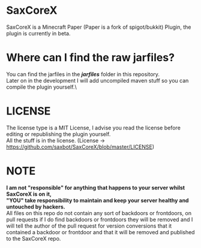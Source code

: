 # SaxCoreX
SaxCoreX is a Minecraft Paper (Paper is a fork of spigot/bukkit) Plugin, the plugin is currently in beta.
# Where can I find the raw jarfiles?
You can find the jarfiles in the ***jarfiles*** folder in this repository.\
Later on in the development I will add uncompiled maven stuff so you can compile the plugin yourself.\
# LICENSE
The license type is a MIT License, I advise you read the license before editing or republishing the plugin yourself.\
All the stuff is in the license. (License -> https://github.com/saxbot/SaxCoreX/blob/master/LICENSE)
# NOTE
**I am not "responsible" for anything that happens to your server whilst SaxCoreX is on it,**\
**"YOU" take responsibility to maintain and keep your server healthy and untouched by hackers.**\
All files on this repo do not contain any sort of backdoors or frontdoors, on pull requests if I do find backdoors or frontdoors they will be removed and I will tell the author of the pull request for version conversions that it contained a backdoor or frontdoor and that it will be removed and published to the SaxCoreX repo.
